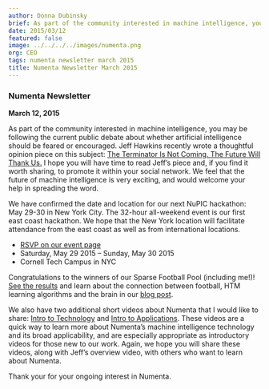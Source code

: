 ```yaml
---
author: Donna Dubinsky
brief: As part of the community interested in machine intelligence, you may be following the current public debate about whether artificial intelligence should be feared or encouraged. Jeff Hawkins recently
date: 2015/03/12
featured: false
image: ../../../../images/numenta.png
org: CEO
tags: numenta newsletter march 2015
title: Numenta Newsletter March 2015
---
```


### Numenta Newsletter
**March 12, 2015**

As part of the community interested in machine intelligence, you may be
following the current public debate about whether artificial intelligence should
be feared or encouraged.  Jeff Hawkins recently wrote a thoughtful opinion piece
on this subject:
[The Terminator Is Not Coming. The Future Will Thank Us.](http://recode.net/2015/03/02/the-terminator-is-not-coming-the-future-will-thank-us/)
I hope you will have time to read Jeff’s piece and, if you find it worth
sharing, to promote it within your social network.  We feel that the future of
machine intelligence is very exciting, and would welcome your help in spreading
the word.

We have confirmed the date and location for our next NuPIC hackathon:  May 29-30
in New York City. The 32-hour all-weekend event is our first east coast
hackathon.  We hope that the New York location will facilitate attendance from
the east coast as well as from international locations.

* [RSVP on our event page](http://www.meetup.com/numenta/events/220422020/)
* Saturday, May 29 2015 – Sunday, May 30 2015
* Cornell Tech Campus in NYC

Congratulations to the winners of our Sparse Football Pool (including me!)!
[See the results](/legal/results/sparse-football-pool-ii-2015.html)
and learn about the connection between football, HTM
learning algorithms and the brain in our
[blog post](/blog/super-bowl-neuroscience-sparse-pool-ii-2015-results.html).

We also have two additional short videos about Numenta that I would like to
share:
[Intro to Technology](/?video=youtube:v-VvFRar5TY) and
[Intro to Applications](/?video=youtube:9jWmS62MWx8).
These videos are a quick way to learn more about Numenta’s machine intelligence
technology and its broad applicability, and are especially appropriate as
introductory videos for those new to our work.  Again, we hope you will share
these videos, along with Jeff’s overview video, with others who want to learn
about Numenta.

Thank your for your ongoing interest in Numenta.
